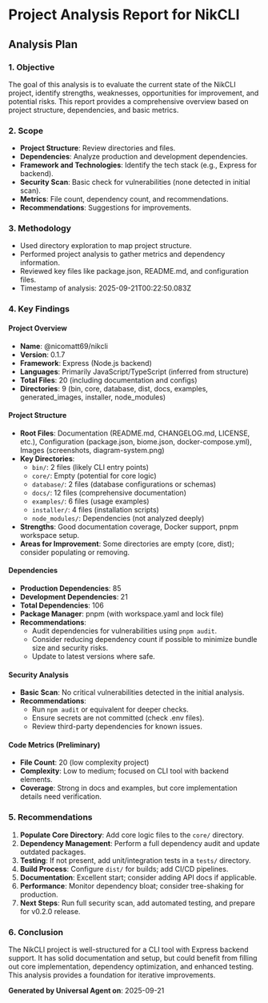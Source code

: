 # Project Analysis Report for NikCLI

## Analysis Plan

### 1. Objective

The goal of this analysis is to evaluate the current state of the NikCLI project, identify strengths, weaknesses, opportunities for improvement, and potential risks. This report provides a comprehensive overview based on project structure, dependencies, and basic metrics.

### 2. Scope

- **Project Structure**: Review directories and files.
- **Dependencies**: Analyze production and development dependencies.
- **Framework and Technologies**: Identify the tech stack (e.g., Express for backend).
- **Security Scan**: Basic check for vulnerabilities (none detected in initial scan).
- **Metrics**: File count, dependency count, and recommendations.
- **Recommendations**: Suggestions for improvements.

### 3. Methodology

- Used directory exploration to map project structure.
- Performed project analysis to gather metrics and dependency information.
- Reviewed key files like package.json, README.md, and configuration files.
- Timestamp of analysis: 2025-09-21T00:22:50.083Z

### 4. Key Findings

#### Project Overview

- **Name**: @nicomatt69/nikcli
- **Version**: 0.1.7
- **Framework**: Express (Node.js backend)
- **Languages**: Primarily JavaScript/TypeScript (inferred from structure)
- **Total Files**: 20 (including documentation and configs)
- **Directories**: 9 (bin, core, database, dist, docs, examples, generated_images, installer, node_modules)

#### Project Structure

- **Root Files**: Documentation (README.md, CHANGELOG.md, LICENSE, etc.), Configuration (package.json, biome.json, docker-compose.yml), Images (screenshots, diagram-system.png)
- **Key Directories**:
  - `bin/`: 2 files (likely CLI entry points)
  - `core/`: Empty (potential for core logic)
  - `database/`: 2 files (database configurations or schemas)
  - `docs/`: 12 files (comprehensive documentation)
  - `examples/`: 6 files (usage examples)
  - `installer/`: 4 files (installation scripts)
  - `node_modules/`: Dependencies (not analyzed deeply)
- **Strengths**: Good documentation coverage, Docker support, pnpm workspace setup.
- **Areas for Improvement**: Some directories are empty (core, dist); consider populating or removing.

#### Dependencies

- **Production Dependencies**: 85
- **Development Dependencies**: 21
- **Total Dependencies**: 106
- **Package Manager**: pnpm (with workspace.yaml and lock file)
- **Recommendations**:
  - Audit dependencies for vulnerabilities using `pnpm audit`.
  - Consider reducing dependency count if possible to minimize bundle size and security risks.
  - Update to latest versions where safe.

#### Security Analysis

- **Basic Scan**: No critical vulnerabilities detected in the initial analysis.
- **Recommendations**:
  - Run `npm audit` or equivalent for deeper checks.
  - Ensure secrets are not committed (check .env files).
  - Review third-party dependencies for known issues.

#### Code Metrics (Preliminary)

- **File Count**: 20 (low complexity project)
- **Complexity**: Low to medium; focused on CLI tool with backend elements.
- **Coverage**: Strong in docs and examples, but core implementation details need verification.

### 5. Recommendations

1. **Populate Core Directory**: Add core logic files to the `core/` directory.
2. **Dependency Management**: Perform a full dependency audit and update outdated packages.
3. **Testing**: If not present, add unit/integration tests in a `tests/` directory.
4. **Build Process**: Configure `dist/` for builds; add CI/CD pipelines.
5. **Documentation**: Excellent start; consider adding API docs if applicable.
6. **Performance**: Monitor dependency bloat; consider tree-shaking for production.
7. **Next Steps**: Run full security scan, add automated testing, and prepare for v0.2.0 release.

### 6. Conclusion

The NikCLI project is well-structured for a CLI tool with Express backend support. It has solid documentation and setup, but could benefit from filling out core implementation, dependency optimization, and enhanced testing. This analysis provides a foundation for iterative improvements.

**Generated by Universal Agent on**: 2025-09-21
